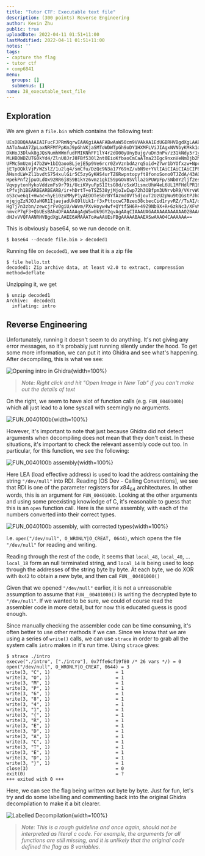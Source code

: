 ```yaml
---
title: "Tutor CTF: Executable text file"
description: (300 points) Reverse Engineering
author: Kevin Zhu
public: true
uploadDate: 2022-04-11 01:51+11:00
lastModified: 2022-04-11 01:51+11:00
notes: ''
tags:
- capture the flag
- tutor ctf
- comp6841
menu:
  groups: []
  submenus: []
name: 38_executable_text_file
---
```


## Exploration

We are given a `file.bin` which contains the following text:

```
UEsDBBQAAAAIAIFucFJPRmNqrwIAAKgiAAAFABwAaW50cm9VVAkAA1EdUGBRHVBgdXgLAAEE6AMA
AAToAwAA7ZpLaxNRFMfPpKmJ9pGhVKjaSMToWDWTpGh9oDY1HXMFLViJIAgxNVNbyKMkk1qLINgi
DkHoJ3Dlwk8gJQsNumhWWnfudFMIKNhFF1lY4r2dO00yUnyBujg/uDn3nPv/z31kNdy5r1y6YBME
MLHBOWDZUTG0kYd4/ZlnU0JrJ8FBf530l2nt0EioKfbaoCmCaATma23Igc9nxnVeNmOjb2M+cz2e
UFMc5mUzmj47b2W+1bIQaooBLjejE5p9Ve6rcr0ZvVznbdAzrq5oid+Z7wr1bYOfxzw+NpcHjDON
jETpOQklVjP/WZslZ/1u2lq4/smCfu/DzQc9N3a17Y69nZ/vbN9e+YVlIAiCIAiCIAiCIP855LH9
AHsndLW+Zl1bvdtS754xulGir5C5zyGyKHS4urTZ6Rwpntopyft8fonoSono0TJZdA/43AOHJTcp
HpekPnf2jpuOLdOx92RR6j8S9B1kYz6vmz1gkI59pGOV8SVlla2GPUWpFp/SNb0Y2ljf2esugEqs
VqvpytonHykoVddzmFs9r79i/UciKVyuFpS1ItsG0d/oSxWJismcUhW4eL6UL1MFHdlPR16yfVe8
tPfvjh1BEARBEARBEARB/ir+hDrtT+eTSZ538yjMjoIwIwp72h3OBfpm3UNrvbR9/VKrvWOCoU7x
oS3cwe6qI+Hwac+hyEi0zxMMyP1yAEDOTeS0rBYfAzmd0VT5djovT2UzU2pWu9tQGstPJhO+yQTI
mjqjgZzNJOJaHGR1IjaejadUkG9lUik1rf3xPttocwC7Bzeo38cbecCid1ryvRZ//TsAI/da9HZL
HgTj7n3zbn/zewcjrFv0giU/wWvm/PXvHoyw4wf+QYtf5H6R+49Z9Nb9X+R+6zkNc3/XFvM3xhb4
nmvcP7qF3+QbUEsBAh4DFAAAAAgAgW5wUk9GY2qvAgAAqCIAAAUAGAAAAAAAAAAAAO2BAAAAAGlu
dHJvVVQFAANRHVBgdXgLAAEE6AMAAAToAwAAUEsFBgAAAAABAAEASwAAAO4CAAAAAA==
```

This is obviously base64, so we run decode on it.

```term
$ base64 --decode file.bin > decoded1
```

Running file on `decoded1`, we see that it is a zip file

```term
$ file hello.txt
decoded1: Zip archive data, at least v2.0 to extract, compression method=deflate
```

Unzipping it, we get

```term
$ unzip decoded1
Archive:  decoded1
  inflating: intro
```

## Reverse Engineering

Unfortunately, running it doesn't seem to do anything. It's not giving any error messages, so it's probably just running silently under the hood. To get some more information, we can put it into Ghidra and see what's happening. After decompiling, this is what we see:

![_Opening `intro` in Ghidra_](/blog_posts/38_executable_text_file/images/screen1.png){width=100%}

> _Note: Right click and hit "Open Image in New Tab" if you can't make out the details of text_

On the right, we seem to have alot of function calls (e.g. `FUN_0040100b`) which all just lead to a lone syscall with seemingly no arguments.

![_`FUN_0040100b`_](/blog_posts/38_executable_text_file/images/screen2.png){width=100%}

However, it's important to note that just because Ghidra did not detect arguments when decompiling does not mean that they don't exist. In these situations, it's important to check the relevant assembly code out too. In particular, for this function, we see the following:

![_`FUN_0040100b assembly`_](/blog_posts/38_executable_text_file/images/screen3.png){width=100%}

Here LEA (load effective address) is used to load the address containing the string ``"/dev/null"`` into RDI. Reading [OS Dev - Calling Conventions], we see that RDI is one of the parameter registers for $x84_64$ architectures. In other words, this is an argument for `FUN_0040100b`. Looking at the other arguments and using some preexisting knowledge of C, it's reasonable to guess that this is an `open` function call. Here is the same assembly, with each of the numbers converted into their correct types.

![_`FUN_0040100b assembly, with corrected types`_](/blog_posts/38_executable_text_file/images/screen4.png){width=100%}

I.e. `open("/dev/null", O_WRONLY|O_CREAT, 0644)`, which opens the file `"/dev/null"` for reading and writing.

Reading through the rest of the code, it seems that `local_48`, `local_40`, ... `local_18` form an null terminated string, and `local_14` is being used to loop through the addresses of the string byte by byte. At each byte, we do XOR with `0x42` to obtain a new byte, and then call `FUN__00401000()`

Given that we opened `"/dev/null"` earlier, it is not a unreasonable assumption to assume that `FUN__00401000()` is writing the decrypted byte to `"/dev/null"`. If we wanted to be sure, we could of course read the assembler code in more detail, but for now this educated guess is good enough.

Since manually checking the assembler code can be time consuming, it's often better to use other methods if we can. Since we know that we are using a series of `write()` calls, we can use `strace` in order to grab all the system calls `intro` makes in it's run time. Using `strace` gives:

```term
$ strace ./intro
execve("./intro", ["./intro"], 0x7ffe6cf19f80 /* 26 vars */) = 0
open("/dev/null", O_WRONLY|O_CREAT, 0644) = 3
write(3, "C", 1)                        = 1
write(3, "O", 1)                        = 1
write(3, "M", 1)                        = 1
write(3, "P", 1)                        = 1
write(3, "6", 1)                        = 1
write(3, "8", 1)                        = 1
write(3, "4", 1)                        = 1
write(3, "1", 1)                        = 1
write(3, "{", 1)                        = 1
write(3, "R", 1)                        = 1
write(3, "E", 1)                        = 1
write(3, "D", 1)                        = 1
write(3, "A", 1)                        = 1
write(3, "C", 1)                        = 1
write(3, "T", 1)                        = 1
write(3, "E", 1)                        = 1
write(3, "D", 1)                        = 1
write(3, "}", 1)                        = 1
close(3)                                = 0
exit(0)                                 = ?
+++ exited with 0 +++
```

Here, we can see the flag being written out byte by byte. Just for fun, let's try and do some labelling and commenting back into the original Ghidra decompilation to make it a bit clearer.

![_`Labelled Decompilation`_](/blog_posts/38_executable_text_file/images/screen5.png){width=100%}

> _Note: This is a rough guideline and once again, should not be interpreted as literal c code. For example, the arguments for all functions are still missing, and it is unlikely that the original code defined the flag as 8 variables._
